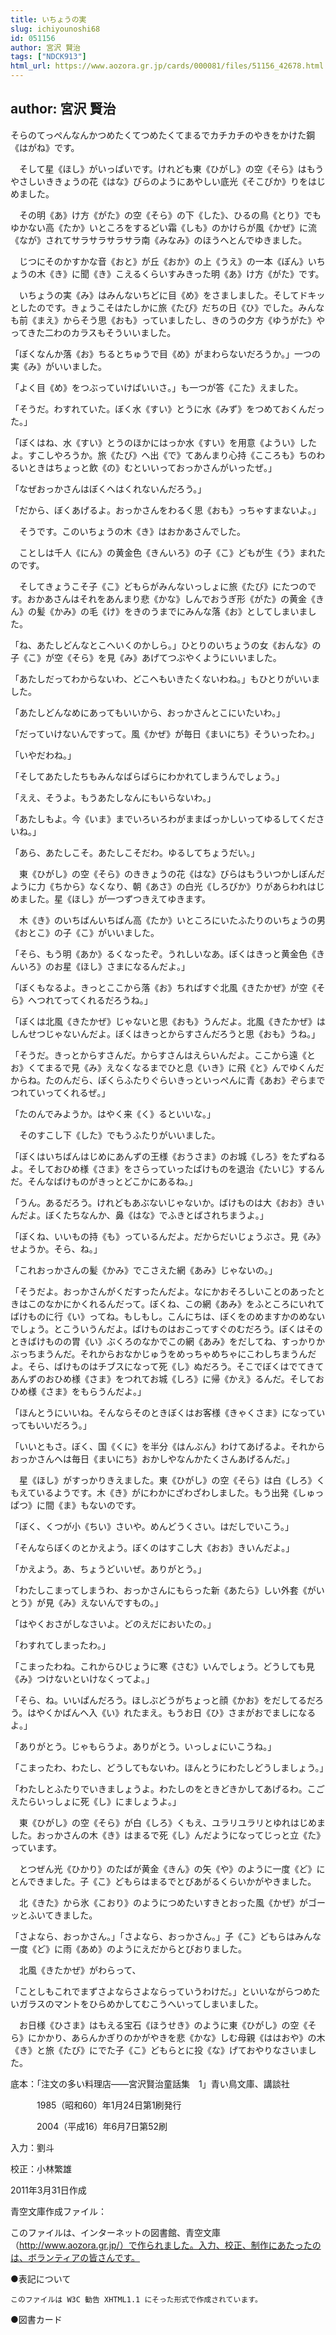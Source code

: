 ```yaml
---
title: いちょうの実
slug: ichiyounoshi68
id: 051156
author: 宮沢 賢治
tags: ["NDCK913"]
html_url: https://www.aozora.gr.jp/cards/000081/files/51156_42678.html
---
```


## author: 宮沢 賢治

そらのてっぺんなんかつめたくてつめたくてまるでカチカチのやきをかけた鋼《はがね》です。

　そして星《ほし》がいっぱいです。けれども東《ひがし》の空《そら》はもうやさしいききょうの花《はな》びらのようにあやしい底光《そこびか》りをはじめました。

　その明《あ》け方《がた》の空《そら》の下《した》、ひるの鳥《とり》でもゆかない高《たか》いところをするどい霜《しも》のかけらが風《かぜ》に流《なが》されてサラサラサラサラ南《みなみ》のほうへとんでゆきました。

　じつにそのかすかな音《おと》が丘《おか》の上《うえ》の一本《ぽん》いちょうの木《き》に聞《き》こえるくらいすみきった明《あ》け方《がた》です。

　いちょうの実《み》はみんないちどに目《め》をさましました。そしてドキッとしたのです。きょうこそはたしかに旅《たび》だちの日《ひ》でした。みんなも前《まえ》からそう思《おも》っていましたし、きのうの夕方《ゆうがた》やってきた二わのカラスもそういいました。

「ぼくなんか落《お》ちるとちゅうで目《め》がまわらないだろうか。」一つの実《み》がいいました。

「よく目《め》をつぶっていけばいいさ。」も一つが答《こた》えました。

「そうだ。わすれていた。ぼく水《すい》とうに水《みず》をつめておくんだった。」

「ぼくはね、水《すい》とうのほかにはっか水《すい》を用意《ようい》したよ。すこしやろうか。旅《たび》へ出《で》てあんまり心持《こころも》ちのわるいときはちょっと飲《の》むといいっておっかさんがいったぜ。」

「なぜおっかさんはぼくへはくれないんだろう。」

「だから、ぼくあげるよ。おっかさんをわるく思《おも》っちゃすまないよ。」

　そうです。このいちょうの木《き》はおかあさんでした。

　ことしは千人《にん》の黄金色《きんいろ》の子《こ》どもが生《う》まれたのです。

　そしてきょうこそ子《こ》どもらがみんないっしょに旅《たび》にたつのです。おかあさんはそれをあんまり悲《かな》しんでおうぎ形《がた》の黄金《きん》の髪《かみ》の毛《け》をきのうまでにみんな落《お》としてしまいました。

「ね、あたしどんなとこへいくのかしら。」ひとりのいちょうの女《おんな》の子《こ》が空《そら》を見《み》あげてつぶやくようにいいました。

「あたしだってわからないわ、どこへもいきたくないわね。」もひとりがいいました。

「あたしどんなめにあってもいいから、おっかさんとこにいたいわ。」

「だっていけないんですって。風《かぜ》が毎日《まいにち》そういったわ。」

「いやだわね。」

「そしてあたしたちもみんなばらばらにわかれてしまうんでしょう。」

「ええ、そうよ。もうあたしなんにもいらないわ。」

「あたしもよ。今《いま》までいろいろわがままばっかしいってゆるしてくださいね。」

「あら、あたしこそ。あたしこそだわ。ゆるしてちょうだい。」

　東《ひがし》の空《そら》のききょうの花《はな》びらはもういつかしぼんだように力《ちから》なくなり、朝《あさ》の白光《しろびか》りがあらわれはじめました。星《ほし》が一つずつきえてゆきます。

　木《き》のいちばんいちばん高《たか》いところにいたふたりのいちょうの男《おとこ》の子《こ》がいいました。

「そら、もう明《あか》るくなったぞ。うれしいなあ。ぼくはきっと黄金色《きんいろ》のお星《ほし》さまになるんだよ。」

「ぼくもなるよ。きっとここから落《お》ちればすぐ北風《きたかぜ》が空《そら》へつれてってくれるだろうね。」

「ぼくは北風《きたかぜ》じゃないと思《おも》うんだよ。北風《きたかぜ》はしんせつじゃないんだよ。ぼくはきっとからすさんだろうと思《おも》うね。」

「そうだ。きっとからすさんだ。からすさんはえらいんだよ。ここから遠《とお》くてまるで見《み》えなくなるまでひと息《いき》に飛《と》んでゆくんだからね。たのんだら、ぼくらふたりぐらいきっといっぺんに青《あお》ぞらまでつれていってくれるぜ。」

「たのんでみようか。はやく来《く》るといいな。」

　そのすこし下《した》でもうふたりがいいました。

「ぼくはいちばんはじめにあんずの王様《おうさま》のお城《しろ》をたずねるよ。そしておひめ様《さま》をさらっていったばけものを退治《たいじ》するんだ。そんなばけものがきっとどこかにあるね。」

「うん。あるだろう。けれどもあぶないじゃないか。ばけものは大《おお》きいんだよ。ぼくたちなんか、鼻《はな》でふきとばされちまうよ。」

「ぼくね、いいもの持《も》っているんだよ。だからだいじょうぶさ。見《み》せようか。そら、ね。」

「これおっかさんの髪《かみ》でこさえた網《あみ》じゃないの。」

「そうだよ。おっかさんがくだすったんだよ。なにかおそろしいことのあったときはこのなかにかくれるんだって。ぼくね、この網《あみ》をふところにいれてばけものに行《い》ってね。もしもし。こんにちは、ぼくをのめますかのめないでしょう。とこういうんだよ。ばけものはおこってすぐのむだろう。ぼくはそのときばけものの胃《い》ぶくろのなかでこの網《あみ》をだしてね、すっかりかぶっちまうんだ。それからおなかじゅうをめっちゃめちゃにこわしちまうんだよ。そら、ばけものはチブスになって死《し》ぬだろう。そこでぼくはでてきてあんずのおひめ様《さま》をつれてお城《しろ》に帰《かえ》るんだ。そしておひめ様《さま》をもらうんだよ。」

「ほんとうにいいね。そんならそのときぼくはお客様《きゃくさま》になっていってもいいだろう。」

「いいともさ。ぼく、国《くに》を半分《はんぶん》わけてあげるよ。それからおっかさんへは毎日《まいにち》おかしやなんかたくさんあげるんだ。」

　星《ほし》がすっかりきえました。東《ひがし》の空《そら》は白《しろ》くもえているようです。木《き》がにわかにざわざわしました。もう出発《しゅっぱつ》に間《ま》もないのです。

「ぼく、くつが小《ちい》さいや。めんどうくさい。はだしでいこう。」

「そんならぼくのとかえよう。ぼくのはすこし大《おお》きいんだよ。」

「かえよう。あ、ちょうどいいぜ。ありがとう。」

「わたしこまってしまうわ、おっかさんにもらった新《あたら》しい外套《がいとう》が見《み》えないんですもの。」

「はやくおさがしなさいよ。どのえだにおいたの。」

「わすれてしまったわ。」

「こまったわね。これからひじょうに寒《さむ》いんでしょう。どうしても見《み》つけないといけなくってよ。」

「そら、ね。いいぱんだろう。ほしぶどうがちょっと顔《かお》をだしてるだろう。はやくかばんへ入《い》れたまえ。もうお日《ひ》さまがおでましになるよ。」

「ありがとう。じゃもらうよ。ありがとう。いっしょにいこうね。」

「こまったわ、わたし、どうしてもないわ。ほんとうにわたしどうしましょう。」

「わたしとふたりでいきましょうよ。わたしのをときどきかしてあげるわ。こごえたらいっしょに死《し》にましょうよ。」

　東《ひがし》の空《そら》が白《しろ》くもえ、ユラリユラリとゆれはじめました。おっかさんの木《き》はまるで死《し》んだようになってじっと立《た》っています。

　とつぜん光《ひかり》のたばが黄金《きん》の矢《や》のように一度《ど》にとんできました。子《こ》どもらはまるでとびあがるくらいかがやきました。

　北《きた》から氷《こおり》のようにつめたいすきとおった風《かぜ》がゴーッとふいてきました。

「さよなら、おっかさん。」「さよなら、おっかさん。」子《こ》どもらはみんな一度《ど》に雨《あめ》のようにえだからとびおりました。

　北風《きたかぜ》がわらって、

「ことしもこれでまずさよならさよならっていうわけだ。」といいながらつめたいガラスのマントをひらめかしてむこうへいってしまいました。

　お日様《ひさま》はもえる宝石《ほうせき》のように東《ひがし》の空《そら》にかかり、あらんかぎりのかがやきを悲《かな》しむ母親《ははおや》の木《き》と旅《たび》にでた子《こ》どもらとに投《な》げておやりなさいました。













底本：「注文の多い料理店――宮沢賢治童話集　1」青い鳥文庫、講談社

　　　1985（昭和60）年1月24日第1刷発行

　　　2004（平成16）年6月7日第52刷

入力：劉斗

校正：小林繁雄

2011年3月31日作成

青空文庫作成ファイル：

このファイルは、インターネットの図書館、青空文庫（http://www.aozora.gr.jp/）で作られました。入力、校正、制作にあたったのは、ボランティアの皆さんです。











●表記について


	このファイルは W3C 勧告 XHTML1.1 にそった形式で作成されています。







●図書カード